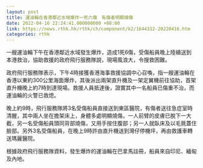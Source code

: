 ```yaml
---
layout: post
title: 運油輪在香港鄰近水域爆炸一死六傷　有傷者明顯燒傷
date: 2022-04-16 22:24:41.000000000 +08:00
link: https://news.rthk.hk/rthk/ch/component/k2/1644312-20220416.htm
categories: rthk
---
```


一艘運油輪下午在香港鄰近水域發生爆炸，造成1死6傷，受傷船員晚上陸續送到本港救治，協助救援的政府飛行服務隊說，現場風浪大，令搜救困難。

政府飛行服務隊表示，下午4時接獲香港海事救援協調中心召喚，指一艘運油輪在香港以東約300公里海面爆炸，其後派出兩架直升機及一架定翼機前往協助，首架直升機晚上約7時到達現場。救援人員抵達後，證實其中一名船員已傷重不治，而運油輪的火警已救熄。

晚上約9時，飛行服務隊將3名受傷船員直接送到東區醫院，有傷者送往急症室時清醒，其中兩人坐在擔架床上，身體多處明顯燒傷，一人前臂的皮膚已脫下一大截，另一名受傷船員頭同背部燒傷，又用手按住腹部；另一人就臥床及以毛氈蓋住臉部。另外3名受傷船員，在晚上9時許由直升機送到灣仔停機坪，再由救護車轉送瑪麗醫院。

根據政府飛行服務隊資料，發生爆炸的運油輪在巴拿馬註冊，船員來自印尼、緬甸及內地。
